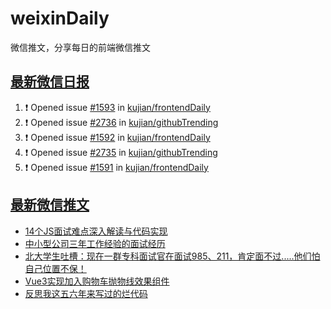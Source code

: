 # weixinDaily
微信推文，分享每日的前端微信推文

## [最新微信日报](https://github.com/kujian/weixinDaily/issues)

<!--START_SECTION:activity-->
1. ❗ Opened issue [#1593](https://github.com/kujian/frontendDaily/issues/1593) in [kujian/frontendDaily](https://github.com/kujian/frontendDaily)
2. ❗ Opened issue [#2736](https://github.com/kujian/githubTrending/issues/2736) in [kujian/githubTrending](https://github.com/kujian/githubTrending)
3. ❗ Opened issue [#1592](https://github.com/kujian/frontendDaily/issues/1592) in [kujian/frontendDaily](https://github.com/kujian/frontendDaily)
4. ❗ Opened issue [#2735](https://github.com/kujian/githubTrending/issues/2735) in [kujian/githubTrending](https://github.com/kujian/githubTrending)
5. ❗ Opened issue [#1591](https://github.com/kujian/frontendDaily/issues/1591) in [kujian/frontendDaily](https://github.com/kujian/frontendDaily)
<!--END_SECTION:activity-->


## [最新微信推文](https://weixin.qdkfweb.cn/)

<!-- BLOG-POST-LIST:START -->
- [14个JS面试难点深入解读与代码实现](https://weixin.qdkfweb.cn/39046.html)
- [中小型公司三年工作经验的面试经历](https://weixin.qdkfweb.cn/39043.html)
- [北大学生吐槽：现在一群专科面试官在面试985、211，肯定面不过.....他们怕自己位置不保！](https://weixin.qdkfweb.cn/38965.html)
- [Vue3实现加入购物车抛物线效果组件](https://weixin.qdkfweb.cn/38938.html)
- [反思我这五六年来写过的烂代码](https://weixin.qdkfweb.cn/38922.html)
<!-- BLOG-POST-LIST:END -->